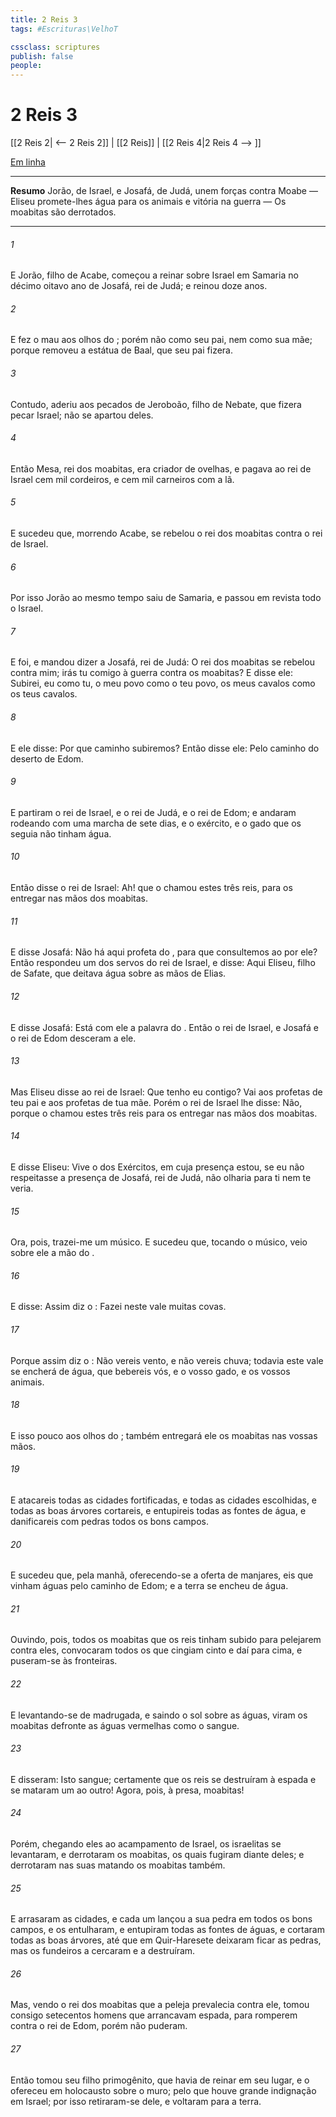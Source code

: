 ```yaml
---
title: 2 Reis 3
tags: #Escrituras\VelhoT

cssclass: scriptures
publish: false
people:
---
```


# 2 Reis 3
[[2 Reis 2| <-- 2 Reis 2]] | [[2 Reis]] | [[2 Reis 4|2 Reis 4 --> ]]

[Em linha](https://churchofjesuschrist.org/study/scriptures/ot/2-kgs/3?lang=por)

---
__Resumo__
Jorão, de Israel, e Josafá, de Judá, unem forças contra Moabe — Eliseu promete-lhes água para os animais e vitória na guerra — Os moabitas são derrotados.

---
###### 1 
E Jorão, filho de Acabe, começou a reinar sobre Israel em Samaria no décimo oitavo ano de Josafá, rei de Judá; e reinou doze anos.

###### 2 
E fez o  mau aos olhos do ; porém não como seu pai, nem como sua mãe; porque removeu a estátua de Baal, que seu pai fizera.

###### 3 
Contudo, aderiu aos pecados de Jeroboão, filho de Nebate, que fizera pecar Israel; não se apartou deles.

###### 4 
Então Mesa, rei dos moabitas, era criador de ovelhas, e pagava ao rei de Israel cem mil cordeiros, e cem mil carneiros com a  lã.

###### 5 
E sucedeu que, morrendo Acabe, se rebelou o rei dos moabitas contra o rei de Israel.

###### 6 
Por isso Jorão ao mesmo tempo saiu de Samaria, e passou em revista todo o Israel.

###### 7 
E foi, e mandou dizer a Josafá, rei de Judá: O rei dos moabitas se rebelou contra mim; irás tu comigo à guerra contra os moabitas? E disse ele: Subirei,  eu  como tu, o meu povo como o teu povo,  os meus cavalos como os teus cavalos.

###### 8 
E ele disse: Por que caminho subiremos? Então disse ele: Pelo caminho do deserto de Edom.

###### 9 
E partiram o rei de Israel, e o rei de Judá, e o rei de Edom; e andaram rodeando com uma marcha de sete dias, e o exército, e o gado que os seguia não tinham água.

###### 10 
Então disse o rei de Israel: Ah! que o  chamou estes três reis, para os entregar nas mãos dos moabitas.

###### 11 
E disse Josafá: Não há aqui  profeta do , para que consultemos ao  por ele? Então respondeu um dos servos do rei de Israel, e disse: Aqui  Eliseu, filho de Safate, que deitava água sobre as mãos de Elias.

###### 12 
E disse Josafá: Está com ele a palavra do . Então o rei de Israel, e Josafá e o rei de Edom desceram a ele.

###### 13 
Mas Eliseu disse ao rei de Israel: Que tenho eu contigo? Vai aos profetas de teu pai e aos profetas de tua mãe. Porém o rei de Israel lhe disse: Não, porque o  chamou estes três reis para os entregar nas mãos dos moabitas.

###### 14 
E disse Eliseu: Vive o  dos Exércitos, em cuja presença estou,  se eu não respeitasse a presença de Josafá, rei de Judá, não olharia para ti nem te veria.

###### 15 
Ora, pois, trazei-me um músico. E sucedeu que, tocando o músico, veio sobre ele a mão do .

###### 16 
E disse: Assim diz o : Fazei neste vale muitas covas.

###### 17 
Porque assim diz o : Não vereis vento, e não vereis chuva; todavia este vale se encherá de  água, que bebereis vós, e o vosso gado, e os vossos animais.

###### 18 
E  isso  pouco aos olhos do ; também entregará ele os moabitas nas vossas mãos.

###### 19 
E atacareis todas as cidades fortificadas, e todas as cidades escolhidas, e todas as boas árvores cortareis, e entupireis todas as fontes de água, e danificareis com pedras todos os bons campos.

###### 20 
E sucedeu que, pela manhã, oferecendo-se a oferta de manjares, eis que vinham  águas pelo caminho de Edom; e a terra se encheu de água.

###### 21 
Ouvindo, pois, todos os moabitas que os reis tinham subido para pelejarem contra eles, convocaram todos os que cingiam cinto e daí para cima, e puseram-se às fronteiras.

###### 22 
E levantando-se de madrugada, e saindo o sol sobre as águas, viram os moabitas defronte  as águas vermelhas como o sangue.

###### 23 
E disseram: Isto  sangue; certamente que os reis se destruíram à espada e se mataram um ao outro! Agora, pois, à presa, moabitas!

###### 24 
Porém, chegando eles ao acampamento de Israel, os israelitas se levantaram, e derrotaram os moabitas, os quais fugiram diante deles; e  derrotaram nas suas  matando os moabitas  também.

###### 25 
E arrasaram as cidades, e cada um lançou a sua pedra em todos os bons campos, e os entulharam, e entupiram todas as fontes de águas, e cortaram todas as boas árvores, até que  em Quir-Haresete deixaram ficar as pedras, mas os fundeiros a cercaram e a destruíram.

###### 26 
Mas, vendo o rei dos moabitas que a peleja prevalecia contra ele, tomou consigo setecentos homens que arrancavam espada, para romperem contra o rei de Edom, porém não puderam.

###### 27 
Então tomou seu filho primogênito, que havia de reinar em seu lugar, e o ofereceu em holocausto sobre o muro; pelo que houve grande indignação em Israel; por isso retiraram-se dele, e voltaram para a  terra.

